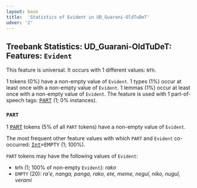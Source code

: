 ```yaml
---
layout: base
title:  'Statistics of Evident in UD_Guarani-OldTuDeT'
udver: '2'
---
```


## Treebank Statistics: UD_Guarani-OldTuDeT: Features: `Evident`

This feature is universal.
It occurs with 1 different values: `Nfh`.

1 tokens (0%) have a non-empty value of `Evident`.
1 types (1%) occur at least once with a non-empty value of `Evident`.
1 lemmas (1%) occur at least once with a non-empty value of `Evident`.
The feature is used with 1 part-of-speech tags: <tt><a href="gn_oldtudet-pos-PART.html">PART</a></tt> (1; 0% instances).

### `PART`

1 <tt><a href="gn_oldtudet-pos-PART.html">PART</a></tt> tokens (5% of all `PART` tokens) have a non-empty value of `Evident`.

The most frequent other feature values with which `PART` and `Evident` co-occurred: <tt><a href="gn_oldtudet-feat-Int.html">Int</a></tt><tt>=EMPTY</tt> (1; 100%).

`PART` tokens may have the following values of `Evident`:

* `Nfh` (1; 100% of non-empty `Evident`): <em>rako</em>
* `EMPTY` (20): <em>ra'e, nanga, panga, rako, ete, meme, neguĩ, niko, nuguĩ, verami</em>

